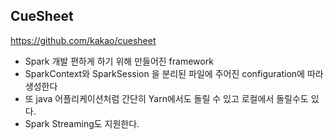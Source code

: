## CueSheet
https://github.com/kakao/cuesheet

* Spark 개발 편하게 하기 위해 만들어진 framework
* SparkContext와 SparkSession 을 분리된 파일에 주어진 configuration에 따라 생성한다
* 또 java 어플리케이션처럼 간단히 Yarn에서도 돌릴 수 있고 로컬에서 돌릴수도 있다.
* Spark Streaming도 지원한다.


